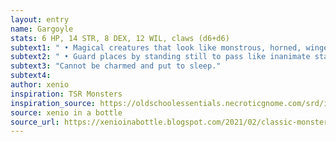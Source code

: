 ```yaml
---
layout: entry 
name: Gargoyle
stats: 6 HP, 14 STR, 8 DEX, 12 WIL, claws (d6+d6)
subtext1: " • Magical creatures that look like monstrous, horned, winged statues."
subtext2: " • Guard places by standing still to pass like inanimate statues and attacking anything that comes near."
subtext3: "Cannot be charmed and put to sleep."
subtext4: 
author: xenio
inspiration: TSR Monsters
inspiration_source: https://oldschoolessentials.necroticgnome.com/srd/index.php/Monster_Descriptions
source: xenio in a bottle
source_url: https://xenioinabottle.blogspot.com/2021/02/classic-monsters-for-cairnito-part-1.html
---
```

